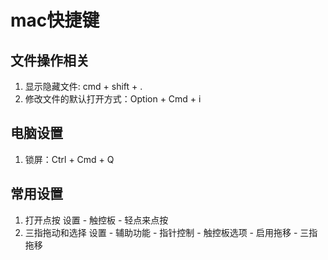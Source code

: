 # mac快捷键

## 文件操作相关

1. 显示隐藏文件: cmd + shift + .
2. 修改文件的默认打开方式：Option + Cmd + i

## 电脑设置
1. 锁屏：Ctrl + Cmd + Q

## 常用设置
1. 打开点按 设置 - 触控板 - 轻点来点按
2. 三指拖动和选择 设置 - 辅助功能 - 指针控制 - 触控板选项 - 启用拖移 - 三指拖移